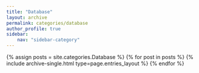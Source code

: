 ```yaml
---
title: "Database"
layout: archive
permalink: categories/database
author_profile: true
sidebar:
    nav: "sidebar-category"
---
```



{% assign posts = site.categories.Database %}
{% for post in posts %} {% include archive-single.html type=page.entries_layout %} {% endfor %}